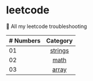 # leetcode

🚀 All my leetcode troubleshooting

|# Numbers| Category                                                |
|------|:---------------------------------------------------------:|
| 01  |  [strings](./solutions/strings/README.md)|
| 02  |  [math](./solutions/math/README.md)|
| 03  |  [array](./solutions/array/README.md)|